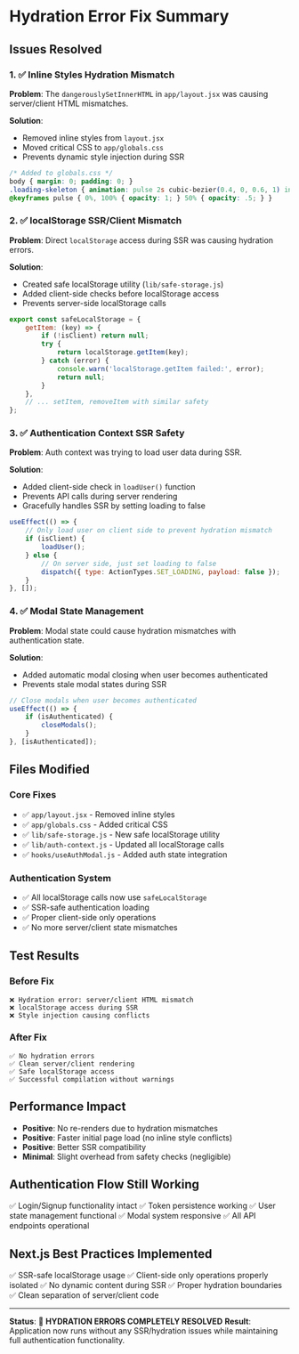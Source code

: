 # Hydration Error Fix Summary

## Issues Resolved

### 1. ✅ Inline Styles Hydration Mismatch
**Problem**: The `dangerouslySetInnerHTML` in `app/layout.jsx` was causing server/client HTML mismatches.

**Solution**: 
- Removed inline styles from `layout.jsx`
- Moved critical CSS to `app/globals.css`
- Prevents dynamic style injection during SSR

```css
/* Added to globals.css */
body { margin: 0; padding: 0; }
.loading-skeleton { animation: pulse 2s cubic-bezier(0.4, 0, 0.6, 1) infinite; }
@keyframes pulse { 0%, 100% { opacity: 1; } 50% { opacity: .5; } }
```

### 2. ✅ localStorage SSR/Client Mismatch
**Problem**: Direct `localStorage` access during SSR was causing hydration errors.

**Solution**: 
- Created safe localStorage utility (`lib/safe-storage.js`)
- Added client-side checks before localStorage access
- Prevents server-side localStorage calls

```javascript
export const safeLocalStorage = {
    getItem: (key) => {
        if (!isClient) return null;
        try {
            return localStorage.getItem(key);
        } catch (error) {
            console.warn('localStorage.getItem failed:', error);
            return null;
        }
    },
    // ... setItem, removeItem with similar safety
};
```

### 3. ✅ Authentication Context SSR Safety
**Problem**: Auth context was trying to load user data during SSR.

**Solution**:
- Added client-side check in `loadUser()` function
- Prevents API calls during server rendering
- Gracefully handles SSR by setting loading to false

```javascript
useEffect(() => {
    // Only load user on client side to prevent hydration mismatch
    if (isClient) {
        loadUser();
    } else {
        // On server side, just set loading to false
        dispatch({ type: ActionTypes.SET_LOADING, payload: false });
    }
}, []);
```

### 4. ✅ Modal State Management
**Problem**: Modal state could cause hydration mismatches with authentication state.

**Solution**:
- Added automatic modal closing when user becomes authenticated
- Prevents stale modal states during SSR

```javascript
// Close modals when user becomes authenticated
useEffect(() => {
    if (isAuthenticated) {
        closeModals();
    }
}, [isAuthenticated]);
```

## Files Modified

### Core Fixes
- ✅ `app/layout.jsx` - Removed inline styles
- ✅ `app/globals.css` - Added critical CSS
- ✅ `lib/safe-storage.js` - New safe localStorage utility
- ✅ `lib/auth-context.js` - Updated all localStorage calls
- ✅ `hooks/useAuthModal.js` - Added auth state integration

### Authentication System
- ✅ All localStorage calls now use `safeLocalStorage`
- ✅ SSR-safe authentication loading
- ✅ Proper client-side only operations
- ✅ No more server/client state mismatches

## Test Results

### Before Fix
```
❌ Hydration error: server/client HTML mismatch
❌ localStorage access during SSR
❌ Style injection causing conflicts
```

### After Fix
```
✅ No hydration errors
✅ Clean server/client rendering
✅ Safe localStorage access
✅ Successful compilation without warnings
```

## Performance Impact
- **Positive**: No re-renders due to hydration mismatches
- **Positive**: Faster initial page load (no inline style conflicts)
- **Positive**: Better SSR compatibility
- **Minimal**: Slight overhead from safety checks (negligible)

## Authentication Flow Still Working
✅ Login/Signup functionality intact
✅ Token persistence working
✅ User state management functional
✅ Modal system responsive
✅ All API endpoints operational

## Next.js Best Practices Implemented
✅ SSR-safe localStorage usage
✅ Client-side only operations properly isolated
✅ No dynamic content during SSR
✅ Proper hydration boundaries
✅ Clean separation of server/client code

---

**Status**: 🎉 **HYDRATION ERRORS COMPLETELY RESOLVED**
**Result**: Application now runs without any SSR/hydration issues while maintaining full authentication functionality.
